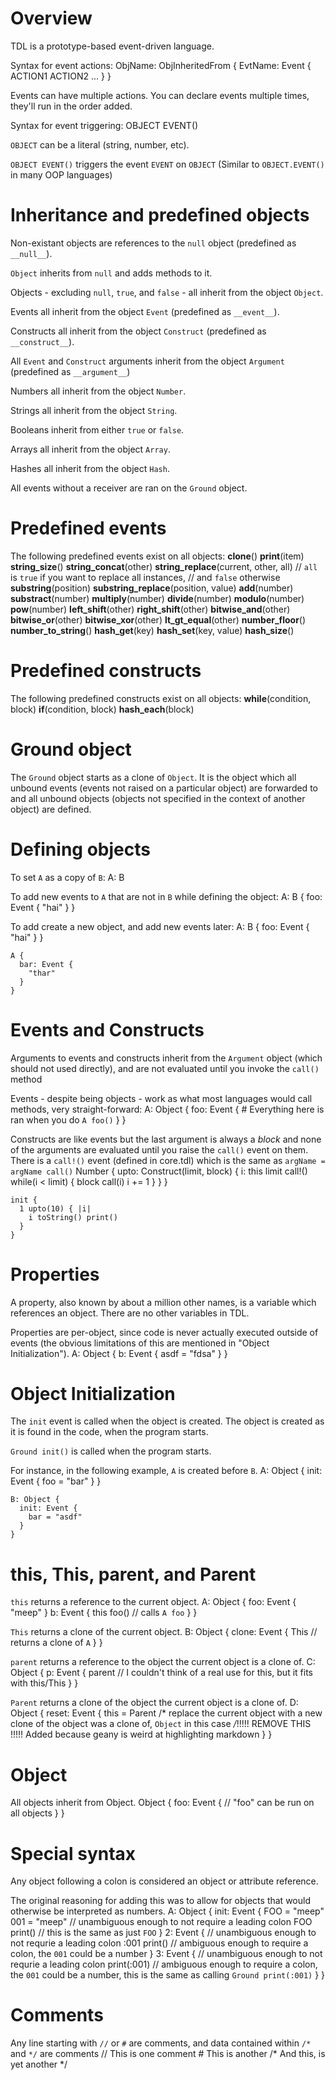 # Overview

TDL is a prototype-based event-driven language.

Syntax for event actions:
    ObjName: ObjInheritedFrom {
      EvtName: Event {
        ACTION1
        ACTION2
        ...
      }
    }

Events can have multiple actions. You can declare events multiple times, they'll run in the order added.


Syntax for event triggering:
    OBJECT EVENT()

`OBJECT` can be a literal (string, number, etc).

`OBJECT EVENT()` triggers the event `EVENT` on `OBJECT` (Similar to `OBJECT.EVENT()` in many OOP languages)

# Inheritance and predefined objects

Non-existant objects are references to the `null` object (predefined as `__null__`).

`Object` inherits from `null` and adds methods to it.

Objects - excluding `null`, `true`, and `false` - all inherit from the object `Object`.

Events all inherit from the object `Event` (predefined as `__event__`).

Constructs all inherit from the object `Construct` (predefined as `__construct__`).

All `Event` and `Construct` arguments inherit from the object `Argument` (predefined as `__argument__`)

Numbers all inherit from the object `Number`.

Strings all inherit from the object `String`.

Booleans inherit from either `true` or `false`.

Arrays all inherit from the object `Array`.

Hashes all inherit from the object `Hash`.

All events without a receiver are ran on the `Ground` object.

# Predefined events

The following predefined events exist on all objects:
    __clone__()
    __print__(item)
    __string_size__()
    __string_concat__(other)
    __string_replace__(current, other, all) // `all` is `true` if you want to replace all instances,
                                            // and `false` otherwise
    __substring__(position)
    __substring_replace__(position, value)
    __add__(number)
    __substract__(number)
    __multiply__(number)
    __divide__(number)
    __modulo__(number)
    __pow__(number)
    __left_shift__(other)
    __right_shift__(other)
    __bitwise_and__(other)
    __bitwise_or__(other)
    __bitwise_xor__(other)
    __lt_gt_equal__(other)
    __number_floor__()
    __number_to_string__()
    __hash_get__(key)
    __hash_set__(key, value)
    __hash_size__()

# Predefined constructs

The following predefined constructs exist on all objects:
    __while__(condition, block)
    __if__(condition, block)
    __hash_each__(block)

# Ground object

The `Ground` object starts as a clone of `Object`. It is the object which all unbound events (events not raised on a particular object) are forwarded to and all unbound objects (objects not specified in the context of another object) are defined.

# Defining objects

To set `A` as a copy of `B`:
    A: B

To add new events to `A` that are not in `B` while defining the object:
    A: B {
      foo: Event {
        "hai"
      }
    }

To add create a new object, and add new events later:
    A: B {
      foo: Event {
        "hai"
      }
    }
     
    A {
      bar: Event {
        "thar"
      }
    }

# Events and Constructs

Arguments to events and constructs inherit from the `Argument` object (which should not used directly), and are not evaluated until you invoke the `call()` method

Events - despite being objects - work as what most languages would call methods, very straight-forward:
    A: Object {
      foo: Event {
        # Everything here is ran when you do `A foo()`
      }
    }

Constructs are like events but the last argument is always a _block_ and none of the arguments are evaluated until you raise the `call()` event on them.
There is a `call!()` event (defined in core.tdl) which is the same as `argName = argName call()`
    Number {
      upto: Construct(limit, block) {
        i: this
        limit call!()
        while(i < limit) {
          block call(i)
          i += 1
        }
      }
    }
    
    init {
      1 upto(10) { |i|
        i toString() print()
      }
    }

# Properties

A property, also known by about a million other names, is a variable which references an object.  There are no other variables in TDL.

Properties are per-object, since code is never actually executed outside of events (the obvious limitations of this are mentioned in "Object Initialization").
    A: Object {
      b: Event {
        asdf = "fdsa"
      }
    }

# Object Initialization

The `init` event is called when the object is created. The object is created as it is found in the code, when the program starts.

`Ground init()` is called when the program starts.

For instance, in the following example, `A` is created before `B`.
    A: Object {
      init: Event {
        foo = "bar"
      }
    }

    B: Object {
      init: Event {
        bar = "asdf"
      }
    }

# this, This, parent, and Parent

`this` returns a reference to the current object.
    A: Object {
      foo: Event {
        "meep"
      }
      b: Event {
        this foo() // calls `A foo`
      }
    }

`This` returns a clone of the current object.
    B: Object {
      clone: Event {
        This // returns a clone of `A`
      }
    }

`parent` returns a reference to the object the current object is a clone of.
    C: Object {
      p: Event {
        parent // I couldn't think of a real use for this, but it fits with this/This
      }
    }

`Parent` returns a clone of the object the current object is a clone of.
    D: Object {
      reset: Event {
        this = Parent /* replace the current object with a new clone of
                         the object was a clone of, `Object` in this case */*!!!!! REMOVE THIS !!!!! Added because geany is weird at highlighting markdown
      }
    }

# Object

All objects inherit from Object. 
    Object {
      foo: Event {
        // "foo" can be run on all objects
      }
    }


# Special syntax

Any object following a colon is considered an object or attribute reference.

The original reasoning for adding this was to allow for objects that would otherwise be interpreted as numbers.
    A: Object {
      init: Event {
        FOO = "meep"
        001 = "meep" // unambiguous enough to not require a leading colon
        FOO print() // this is the same as just `FOO`
      }
      2: Event { // unambiguous enough to not requrie a leading colon
        :001 print() // ambiguous enough to require a colon, the `001` could be a number
      }
      3: Event { // unambiguous enough to not requrie a leading colon
        print(:001) // ambiguous enough to require a colon, the `001` could be a number, this is the same as calling `Ground print(:001)`
      }
    }

# Comments

Any line starting with `//` or `#` are comments, and data contained within `/*` and `*/` are comments
    // This is one comment
    # This is another
    /* And this,
       is yet another */